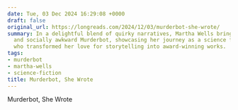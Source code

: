 ```yaml
---
date: Tue, 03 Dec 2024 16:29:08 +0000
draft: false
original_url: https://longreads.com/2024/12/03/murderbot-she-wrote/
summary: In a delightful blend of quirky narratives, Martha Wells brings us the endearing
  and socially awkward Murderbot, showcasing her journey as a science fiction author
  who transformed her love for storytelling into award-winning works.
tags:
- murderbot
- martha-wells
- science-fiction
title: Murderbot, She Wrote
---
```


Murderbot, She Wrote